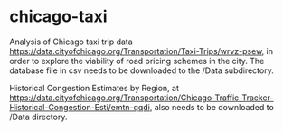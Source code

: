 # chicago-taxi

Analysis of Chicago taxi trip data https://data.cityofchicago.org/Transportation/Taxi-Trips/wrvz-psew, in order to explore the viability of road pricing schemes in the city. The database file in csv needs to be downloaded to the /Data subdirectory.

Historical Congestion Estimates by Region, at https://data.cityofchicago.org/Transportation/Chicago-Traffic-Tracker-Historical-Congestion-Esti/emtn-qqdi, also needs to be downloaded to /Data directory.
